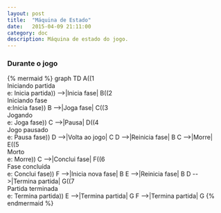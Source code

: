 ```yaml
---
layout: post
title:  "Máquina de Estado"
date:   2015-04-09 21:11:00
category: doc
description: Máquina de estado do jogo.
---
```


<div class="row">
    <h3>Durante o jogo</h3>
  <div class="small-11 small-centered columns">
    {% mermaid %}
      graph TD
        A((1<br>Iniciando partida<br>e: Inicia partida)) -->|Inicia fase| B((2<br>Iniciando fase<br>e:Inicia fase))
        B -->|Joga fase| C((3<br>Jogando<br>e: Joga fase))
        C -->|Pausa| D((4<br>Jogo pausado<br>e: Pausa fase))
        D -->|Volta ao jogo| C
        D -->|Reinicia fase| B
        C -->|Morre| E((5<br>Morto<br>e: Morre))
        C -->|Conclui fase| F((6<br>Fase concluída<br>e: Conclui fase))
        F -->|Inicia nova fase| B
        E -->|Reinicia fase| B 
        D -->|Termina partida| G((7<br>Partida terminada<br>e: Termina partida))
        E -->|Termina partida| G
        F -->|Termina partida| G
    {% endmermaid %}
  </div>
</div>


